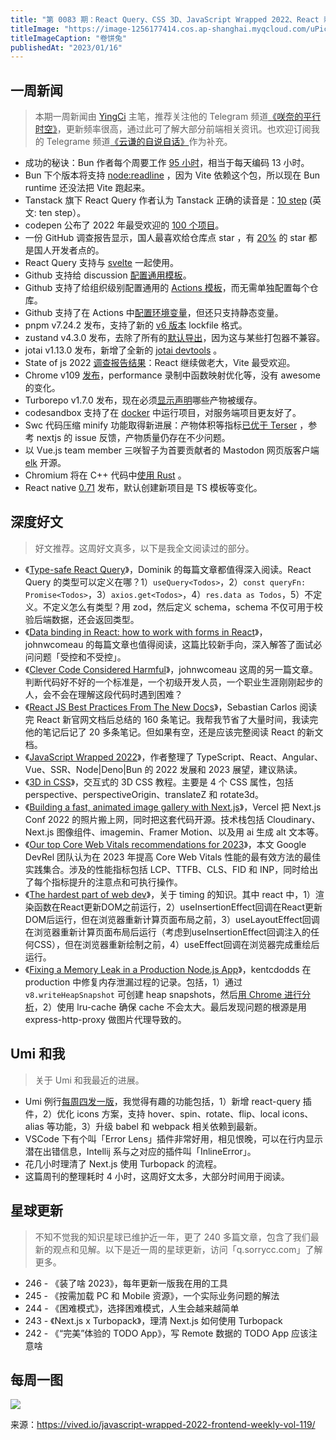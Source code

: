 ```yaml
---
title: "第 0083 期：React Query、CSS 3D、JavaScript Wrapped 2022、React 新文档"
titleImage: "https://image-1256177414.cos.ap-shanghai.myqcloud.com/uPic/sorrycc_A_small_rabbit_peeking_out_of_a_kebab_epic_lighting_0a16d66f-4.png"
titleImageCaption: "卷饼兔"
publishedAt: "2023/01/16"
---
```


## 一周新闻
> 本期一周新闻由 [YingCi](https://github.com/fz6m) 主笔，推荐关注他的 Telegram 频道[《咲奈的平行时空》](https://t.me/SakinaSpace)，更新频率很高，通过此可了解大部分前端相关资讯。也欢迎订阅我的 Telegrame 频道[《云谦的自说自话》](https://t.me/yqtalk)作为补充。

- 成功的秘诀：Bun 作者每个周要工作 [95 小时](https://twitter.com/jarredsumner/status/1612153999624671238)，相当于每天编码 13 小时。
- Bun 下个版本将支持 [node:readline](https://twitter.com/jarredsumner/status/1612422785661558784) ，因为 Vite 依赖这个包，所以现在 Bun runtime 还没法把 Vite 跑起来。
- Tanstack 旗下 React Query 作者认为 Tanstack 正确的读音是：[10 step](https://twitter.com/TkDodo/status/1612172503002107904) (英文: ten step）。
- codepen 公布了 2022 年最受欢迎的 [100 个项目](https://codepen.io/2022/popular/pens/1)。
- 一份 GitHub 调查报告显示，国人最喜欢给仓库点 star ，有 [20%](https://ossinsight.io/2022/) 的 star 都是国人开发者点的。
- React Query 支持与 [svelte](https://github.com/TanStack/query/releases/tag/v4.21.0) 一起使用。
- Github 支持给 discussion [配置通用模板](https://github.blog/2023-01-09-github-discussions-just-got-better-with-category-forms/)。
- Github 支持了给组织级别配置通用的 [Actions 模板](https://github.blog/changelog/2023-01-10-github-actions-support-for-organization-wide-required-workflows-public-beta/)，而无需单独配置每个仓库。
- Github 支持了在 Actions 中[配置环境变量](https://github.blog/changelog/2023-01-10-github-actions-support-for-configuration-variables-in-workflows/)，但还只支持静态变量。
- pnpm v7.24.2 发布，支持了新的 [v6 版本](https://github.com/pnpm/pnpm/releases/tag/v7.24.2) lockfile 格式。
- zustand v4.3.0 发布，去除了所有的[默认导出](https://github.com/pmndrs/zustand/releases/tag/v4.3.0)，因为这与某些打包器不兼容。
- jotai v1.13.0 发布，新增了全新的 [jotai devtools](https://github.com/pmndrs/jotai/releases/tag/v1.13.0) 。
- State of js 2022 [调查报告结果](https://2022.stateofjs.com/en-us/)：React 继续做老大，Vite 最受欢迎。
- Chrome v109 [发布](https://developer.chrome.com/en/blog/new-in-chrome-109/)，performance 录制中函数映射优化等，没有 awesome 的变化。
- Turborepo v1.7.0 发布，现在必须[显示声明](https://turbo.build/blog/turbo-1-7-0)哪些产物被缓存。
- codesandbox 支持了在 [docker](https://codesandbox.io/post/introducing-docker-support-in-codesandbox) 中运行项目，对服务端项目更友好了。
- Swc 代码压缩 minify 功能取得新进展：产物体积等指标[已优于 Terser](https://twitter.com/swc_rs/status/1613406162673881089) ，参考 nextjs 的 issue 反馈，产物质量仍存在不少问题。
- 以 Vue.js team member 三咲智子为首要贡献者的 Mastodon 网页版客户端 [elk](https://github.com/elk-zone/elk) 开源。
- Chromium 将在 C++ 代码中[使用 Rust](https://security.googleblog.com/2023/01/supporting-use-of-rust-in-chromium.html) 。
- React native [0.71](https://reactnative.dev/blog/2023/01/12/version-071) 发布，默认创建新项目是 TS 模板等变化。

## 深度好文
> 好文推荐。这周好文真多，以下是我全文阅读过的部分。

- 《[Type-safe React Query](https://tkdodo.eu/blog/type-safe-react-query)》，Dominik 的每篇文章都值得深入阅读。React Query 的类型可以定义在哪？1）`useQuery<Todos>`，2）`const queryFn: Promise<Todos>`，3）`axios.get<Todos>`，4）`res.data as Todos`，5）不定义。不定义怎么有类型？用 zod，然后定义 schema，schema 不仅可用于校验后端数据，还会返回类型。
- 《[Data binding in React: how to work with forms in React](https://www.joshwcomeau.com/react/data-binding/)》，johnwcomeau 的每篇文章也值得阅读，这篇比较新手向，深入解答了面试必问问题「受控和不受控」。
- 《[Clever Code Considered Harmful](https://www.joshwcomeau.com/career/clever-code-considered-harmful/)》，johnwcomeau 这周的另一篇文章。判断代码好不好的一个标准是，一个初级开发人员，一个职业生涯刚刚起步的人，会不会在理解这段代码时遇到困难？
- 《[React JS Best Practices From The New Docs](https://sebastiancarlos.medium.com/react-js-best-practices-from-the-new-docs-1c65570e785d)》，Sebastian Carlos 阅读完 React 新官网文档后总结的 160 条笔记。我帮我节省了大量时间，我读完他的笔记后记了 20 多条笔记。但如果有空，还是应该完整阅读 React 的新文档。
- 《[JavaScript Wrapped 2022](https://vived.io/javascript-wrapped-2022-frontend-weekly-vol-119/)》，作者整理了 TypeScript、React、Angular、Vue、SSR、Node|Deno|Bun 的 2022 发展和 2023 展望，建议熟读。
- 《[3D in CSS](https://garden.bradwoods.io/notes/css/3d)》，交互式的 3D CSS 教程。主要是 4 个 CSS 属性，包括 perspective、perspectiveOrigin、translateZ 和 rotate3d。
- 《[Building a fast, animated image gallery with Next.js](https://vercel.com/blog/building-a-fast-animated-image-gallery-with-next-js)》，Vercel 把 Next.js Conf 2022 的照片搬上网，同时把这套代码开源。技术栈包括 Cloudinary、Next.js 图像组件、imagemin、Framer Motion、以及用 ai 生成 alt 文本等。
- 《[Our top Core Web Vitals recommendations for 2023](https://web.dev/top-cwv-2023/)》，本文 Google DevRel 团队认为在 2023 年提高 Core Web Vitals 性能的最有效方法的最佳实践集合。涉及的性能指标包括 LCP、TTFB、CLS、FID 和 INP，同时给出了每个指标提升的注意点和可执行操作。
- 《[The hardest part of web dev](https://alexvipond.dev/blog/the-hardest-part-of-web-dev)》，关于 timing 的知识。其中 react 中，1）渲染函数在React更新DOM之前运行，2）useInsertionEffect回调在React更新DOM后运行，但在浏览器重新计算页面布局之前，3）useLayoutEffect回调在浏览器重新计算页面布局后运行（考虑到useInsertionEffect回调注入的任何CSS），但在浏览器重新绘制之前，4）useEffect回调在浏览器完成重绘后运行。
- 《[Fixing a Memory Leak in a Production Node.js App](https://kentcdodds.com/blog/fixing-a-memory-leak-in-a-production-node-js-app)》，kentcdodds 在 production 中修复内存泄漏过程的记录。包括，1）通过 `v8.writeHeapSnapshot` 可创建 heap snapshots，然后[用 Chrome 进行分析](https://developer.chrome.com/docs/devtools/memory-problems/heap-snapshots/)，2）使用 lru-cache 确保 cache 不会太大。最后发现问题的根源是用 express-http-proxy 做图片代理导致的。

## Umi 和我
> 关于 Umi 和我最近的进展。

- Umi 例行[每周四发一版](https://github.com/umijs/umi/releases)，我觉得有趣的功能包括，1）新增 react-query 插件，2）优化 icons 方案，支持 hover、spin、rotate、flip、local icons、alias 等功能，3）升级 babel 和 webpack 相关依赖到最新。
- VSCode 下有个叫「Error Lens」插件非常好用，相见恨晚，可以在行内显示潜在出错信息，Intellij 系与之对应的插件叫「InlineError」。
- 花几小时理清了 Next.js 使用 Turbopack 的流程。
- 这篇周刊的整理耗时 4 小时，这周好文太多，大部分时间用于阅读。

## 星球更新
> 不知不觉我的知识星球已维护近一年，更了 240 多篇文章，包含了我们最新的观点和见解。以下是近一周的星球更新，访问「q.sorrycc.com」了解更多。

- 246 - 《装了啥 2023》，每年更新一版我在用的工具
- 245 - 《按需加载 PC 和 Mobile 资源》，一个实际业务问题的解法
- 244 - 《困难模式》，选择困难模式，人生会越来越简单
- 243 - 《Next.js x Turbopack》，理清 Next.js 如何使用 Turbopack
- 242 - 《“完美”体验的 TODO App》，写 Remote 数据的 TODO App 应该注意啥

## 每周一图

![](https://image-1256177414.cos.ap-shanghai.myqcloud.com/uPic/download-4.jpg)

来源：https://vived.io/javascript-wrapped-2022-frontend-weekly-vol-119/
